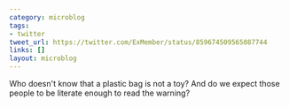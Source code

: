 ```yaml
---
category: microblog
tags:
- twitter
tweet_url: https://twitter.com/ExMember/status/859674509565087744
links: []
layout: microblog
---
```

Who doesn't know that a plastic bag is not a toy? And do we expect those people to be literate enough to read the warning?
